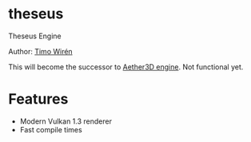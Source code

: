 # theseus
Theseus Engine

Author: [Timo Wirén](http://twiren.kapsi.fi)

This will become the successor to [Aether3D engine](https://github.com/bioglaze/aether3d).
Not functional yet.

# Features

  - Modern Vulkan 1.3 renderer
  - Fast compile times
